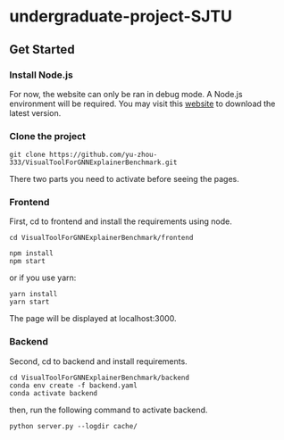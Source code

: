 # undergraduate-project-SJTU
## Get Started

### Install Node.js

For now, the website can only be ran in debug mode.  A Node.js environment will be required. You may visit this [website](https://nodejs.org/en/) to download the latest version.

### Clone the project

```
git clone https://github.com/yu-zhou-333/VisualToolForGNNExplainerBenchmark.git
```

There two parts you need to activate before seeing the pages.

### Frontend

First, cd to frontend and install the requirements using node.

```
cd VisualToolForGNNExplainerBenchmark/frontend
```

```
npm install
npm start
```

or if you use yarn: 

```
yarn install
yarn start 
```

The page will be displayed at localhost:3000.

### Backend

Second, cd to backend and install requirements.

```
cd VisualToolForGNNExplainerBenchmark/backend
conda env create -f backend.yaml
conda activate backend
```

then, run the following command to activate backend.

```
python server.py --logdir cache/
```

